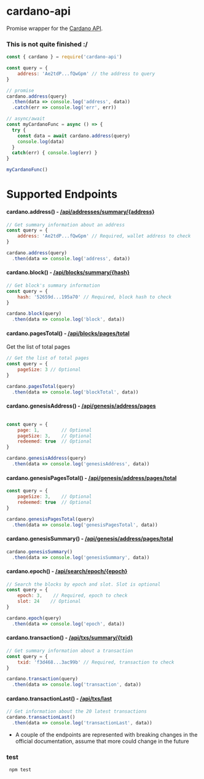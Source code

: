 # cardano-api

Promise wrapper for the [Cardano API](https://cardanodocs.com/technical/explorer/api/).  
### This is not quite finished :/

```js
const { cardano } = require('cardano-api')

const query = {
    address: 'Ae2tdP...fQwGpm' // the address to query
}

// promise
cardano.address(query)
  .then(data => console.log('address', data))
  .catch(err => console.log('err', err))

// async/await
const myCardanoFunc = async () => {
  try {
    const data = await cardano.address(query)
    console.log(data)  
  }
  catch(err) { console.log(err) }
}

myCardanoFunc()
```

# Supported Endpoints

#### cardano.address() - [/api/addresses/summary/{address}](https://cardanodocs.com/technical/explorer/api/#path--api-addresses-summary--address-)

```js
// Get summary information about an address
const query = {
    address: 'Ae2tdP...fQwGpm' // Required, wallet address to check
}

cardano.address(query)
  .then(data => console.log('address', data))
```

#### cardano.block() - [/api/blocks/summary/{hash}](https://cardanodocs.com/technical/explorer/api/#path--api-blocks-summary--hash-)
```js
// Get block's summary information
const query = {
    hash: '52659d...195a70' // Required, block hash to check
}

cardano.block(query)
  .then(data => console.log('block', data))
```

#### cardano.pagesTotal() - [/api/blocks/pages/total](https://cardanodocs.com/technical/explorer/api/#path--api-blocks-pages-total)
Get the list of total pages

```js
// Get the list of total pages
const query = {
    pageSize: 3 // Optional
}

cardano.pagesTotal(query)
  .then(data => console.log('blockTotal', data))
```

#### cardano.genesisAddress() - [/api/genesis/address/pages](https://cardanodocs.com/technical/explorer/api/#path--api-genesis-address-pages)

```js

const query = {
    page: 1,        // Optional
    pageSize: 3,    // Optional
    redeemed: true  // Optional
}

cardano.genesisAddress(query)
  .then(data => console.log('genesisAddress', data))
```

#### cardano.genesisPagesTotal() - [/api/genesis/address/pages/total](https://cardanodocs.com/technical/explorer/api/#path--api-genesis-address-pages-total)

```js
const query = {
    pageSize: 3,    // Optional
    redeemed: true  // Optional
}

cardano.genesisPagesTotal(query)
  .then(data => console.log('genesisPagesTotal', data))
```

#### cardano.genesisSummary() - [/api/genesis/address/pages/total](https://cardanodocs.com/technical/explorer/api/#path--api-genesis-summary)

```js
cardano.genesisSummary()
  .then(data => console.log('genesisSummary', data))
```

#### cardano.epoch() - [/api/search/epoch/{epoch}](https://cardanodocs.com/technical/explorer/api/#path--api-search-epoch--epoch-)

```js
// Search the blocks by epoch and slot. Slot is optional
const query = {
    epoch: 3,    // Required, epoch to check
    slot: 24    // Optional
}

cardano.epoch(query)
  .then(data => console.log('epoch', data))
```

#### cardano.transaction() - [/api/txs/summary/{txid}](https://cardanodocs.com/technical/explorer/api/#path--api-txs-summary--txid-)

```js
// Get summary information about a transaction
const query = {
    txid: 'f3d468...3ac99b' // Required, transaction to check
}

cardano.transaction(query)
  .then(data => console.log('transaction', data))
```

#### cardano.transactionLast() - [/api/txs/last](https://cardanodocs.com/technical/explorer/api/#path--api-txs-last)

```js
// Get information about the 20 latest transactions
cardano.transactionLast()
  .then(data => console.log('transactionLast', data))
```


- A couple of the endpoints are represented with breaking changes in the official documentation, assume that more could change in the future

### test

``` npm test```